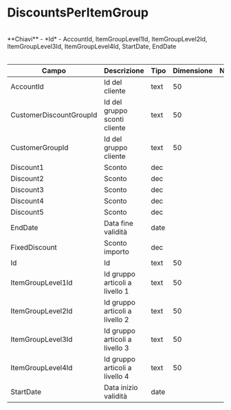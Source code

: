 # DiscountsPerItemGroup

<br>
**Chiavi**
- *Id*
- AccountId, ItemGroupLevel1Id, ItemGroupLevel2Id, ItemGroupLevel3Id, ItemGroupLevel4Id, StartDate, EndDate
<br><br>

| Campo | Descrizione | Tipo | Dimensione | Note |
| --- | --- | --- | --- | --- |
| AccountId | Id del cliente | text | 50 |  |
| CustomerDiscountGroupId | Id del gruppo sconti cliente | text | 50 |  |
| CustomerGroupId | Id del gruppo cliente | text | 50 |  |
| Discount1 | Sconto | dec |  |  |
| Discount2 | Sconto | dec |  |  |
| Discount3 | Sconto | dec |  |  |
| Discount4 | Sconto | dec |  |  |
| Discount5 | Sconto | dec |  |  |
| EndDate | Data fine validità | date |  |  |
| FixedDiscount | Sconto importo | dec |  |  |
| Id | Id | text | 50 |  |
| ItemGroupLevel1Id | Id gruppo articoli a livello 1 | text | 50 |  |
| ItemGroupLevel2Id | Id gruppo articoli a livello 2 | text | 50 |  |
| ItemGroupLevel3Id | Id gruppo articoli a livello 3 | text | 50 |  |
| ItemGroupLevel4Id | Id gruppo articoli a livello 4 | text | 50 |  |
| StartDate | Data inizio validità | date |  |  |

